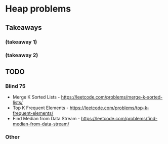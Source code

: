 # Heap problems

## Takeaways

### (takeaway 1)

### (takeaway 2)


## TODO

### Blind 75

- Merge K Sorted Lists - https://leetcode.com/problems/merge-k-sorted-lists/
- Top K Frequent Elements - https://leetcode.com/problems/top-k-frequent-elements/
- Find Median from Data Stream - https://leetcode.com/problems/find-median-from-data-stream/

### Other

